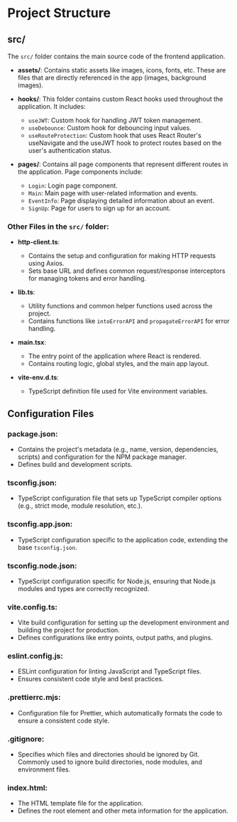 # Project Structure

## src/

The `src/` folder contains the main source code of the frontend application.

- **assets/**: Contains static assets like images, icons, fonts, etc. These are files that are directly referenced in the app (images, background images).
  
- **hooks/**: This folder contains custom React hooks used throughout the application. It includes:
  - `useJWT`: Custom hook for handling JWT token management.
  - `useDebounce`: Custom hook for debouncing input values.
  - `useRouteProtection`: Custom hook that uses React Router's useNavigate and the useJWT hook to protect routes based on the user's authentication status.
  
- **pages/**: Contains all page components that represent different routes in the application. Page components include:
  - `Login`: Login page component.
  - `Main`: Main page with user-related information and events.
  - `EventInfo`: Page displaying detailed information about an event.
  - `SignUp`: Page for users to sign up for an account.

### Other Files in the `src/` folder:
  
- **http-client.ts**: 
  - Contains the setup and configuration for making HTTP requests using Axios.
  - Sets base URL and defines common request/response interceptors for managing tokens and error handling.

- **lib.ts**: 
  - Utility functions and common helper functions used across the project.
  - Contains functions like `intoErrorAPI` and `propagateErrorAPI` for error handling.

- **main.tsx**: 
  - The entry point of the application where React is rendered.
  - Contains routing logic, global styles, and the main app layout.
  
- **vite-env.d.ts**: 
  - TypeScript definition file used for Vite environment variables.


## Configuration Files

### **package.json**:
  - Contains the project's metadata (e.g., name, version, dependencies, scripts) and configuration for the NPM package manager.
  - Defines build and development scripts.

### **tsconfig.json**:
  - TypeScript configuration file that sets up TypeScript compiler options (e.g., strict mode, module resolution, etc.).

### **tsconfig.app.json**:
  - TypeScript configuration specific to the application code, extending the base `tsconfig.json`.

### **tsconfig.node.json**:
  - TypeScript configuration specific for Node.js, ensuring that Node.js modules and types are correctly recognized.

### **vite.config.ts**:
  - Vite build configuration for setting up the development environment and building the project for production.
  - Defines configurations like entry points, output paths, and plugins.

### **eslint.config.js**:
  - ESLint configuration for linting JavaScript and TypeScript files.
  - Ensures consistent code style and best practices.

### **.prettierrc.mjs**:
  - Configuration file for Prettier, which automatically formats the code to ensure a consistent code style.
  
### **.gitignore**:
  - Specifies which files and directories should be ignored by Git. Commonly used to ignore build directories, node modules, and environment files.

### **index.html**:
  - The HTML template file for the application.
  - Defines the root element and other meta information for the application.